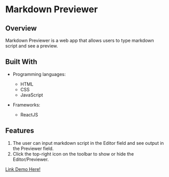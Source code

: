 # Markdown Previewer

## Overview
Markdown Previewer is a web app that allows users to type markdown script and see a preview.

## Built With
- Programming languages:
    - HTML
    - CSS
    - JavaScript

- Frameworks:
    - ReactJS

## Features
1. The user can input markdown script in the Editor field and see output in the Previewer field.
2. Click the top-right icon on the toolbar to show or hide the Editor/Previewer. 

[Link Demo Here!](https://ratchagreea.github.io/003_markdown-previewer)
